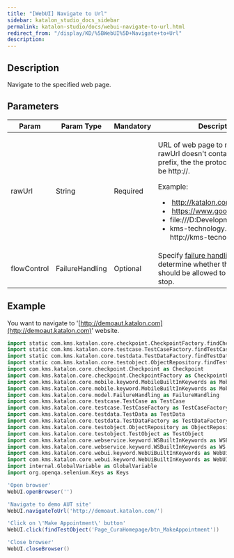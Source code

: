 ```yaml
---
title: "[WebUI] Navigate to Url" 
sidebar: katalon_studio_docs_sidebar
permalink: katalon-studio/docs/webui-navigate-to-url.html 
redirect_from: "/display/KD/%5BWebUI%5D+Navigate+to+Url" 
description: 
---
```

Description
-----------

Navigate to the specified web page.

Parameters
----------

<table><thead><tr><th>Param</th><th>Param Type</th><th>Mandatory</th><th>Description</th></tr></thead><tbody><tr><td>rawUrl</td><td>String</td><td>Required</td><td><p>URL of web page to navigate to.If rawUrl doesn't contain protocol prefix, the&nbsp;the protocol&nbsp;will be&nbsp;<a rel="nofollow">http://.</a></p><p>Example:&nbsp;</p><ul><li>&nbsp;<a class="external-link" href="http://katalon.com" rel="nofollow">http://katalon.com/;</a>&nbsp;</li><li>&nbsp;<a class="external-link" href="https://www.google.com" rel="nofollow">https://www.google.com;</a>&nbsp;</li><li>file:///D:Development/index.html;</li><li>kms-technology.com =&gt; http://kms-tecnology.com</li></ul></td></tr><tr><td>flowControl</td><td>FailureHandling</td><td>Optional</td><td>Specify <a href="/x/qAAM" rel="nofollow">failure handling</a> schema to determine whether the execution should be allowed to continue or stop.</td></tr></tbody></table>

Example
-------

You want to navigate to '[http://demoaut.katalon.com](http://demoaut.katalon.com)' website.

```groovy
import static com.kms.katalon.core.checkpoint.CheckpointFactory.findCheckpoint
import static com.kms.katalon.core.testcase.TestCaseFactory.findTestCase
import static com.kms.katalon.core.testdata.TestDataFactory.findTestData
import static com.kms.katalon.core.testobject.ObjectRepository.findTestObject
import com.kms.katalon.core.checkpoint.Checkpoint as Checkpoint
import com.kms.katalon.core.checkpoint.CheckpointFactory as CheckpointFactory
import com.kms.katalon.core.mobile.keyword.MobileBuiltInKeywords as MobileBuiltInKeywords
import com.kms.katalon.core.mobile.keyword.MobileBuiltInKeywords as Mobile
import com.kms.katalon.core.model.FailureHandling as FailureHandling
import com.kms.katalon.core.testcase.TestCase as TestCase
import com.kms.katalon.core.testcase.TestCaseFactory as TestCaseFactory
import com.kms.katalon.core.testdata.TestData as TestData
import com.kms.katalon.core.testdata.TestDataFactory as TestDataFactory
import com.kms.katalon.core.testobject.ObjectRepository as ObjectRepository
import com.kms.katalon.core.testobject.TestObject as TestObject
import com.kms.katalon.core.webservice.keyword.WSBuiltInKeywords as WSBuiltInKeywords
import com.kms.katalon.core.webservice.keyword.WSBuiltInKeywords as WS
import com.kms.katalon.core.webui.keyword.WebUiBuiltInKeywords as WebUiBuiltInKeywords
import com.kms.katalon.core.webui.keyword.WebUiBuiltInKeywords as WebUI
import internal.GlobalVariable as GlobalVariable
import org.openqa.selenium.Keys as Keys

'Open browser'
WebUI.openBrowser('')

'Navigate to demo AUT site'
WebUI.navigateToUrl('http://demoaut.katalon.com/')

'Click on \'Make Appointment\' button'
WebUI.click(findTestObject('Page_CuraHomepage/btn_MakeAppointment'))

'Close browser'
WebUI.closeBrowser()
```